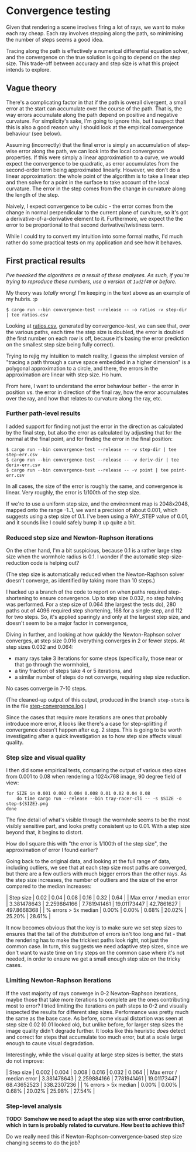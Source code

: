 # Convergence testing

Given that rendering a scene involves firing a lot of rays, we want to
make each ray cheap. Each ray involves stepping along the path, so
minimising the number of steps seems a good idea.

Tracing along the path is effectively a numerical differential
equation solver, and the convergence on the true solution is going to
depend on the step size. This trade-off between accuracy and step size
is what this project intends to explore.

## Vague theory

There's a complicating factor in that if the path is overall
divergent, a small error at the start can accumulate over the course
of the path. That is, the way errors accumulate along the path depend
on positive and negative curvature. For simplicity's sake, I'm going
to ignore this, but I suspect that this is also a good reason why I
should look at the empirical convergence behaviour (see below).

Assuming (incorrectly) that the final error is simply an accumulation
of step-wise error along the path, we can look into the local
convergence properties. If this were simply a linear approximation to
a curve, we would expect the convergence to be quadratic, as error
accumulates from the second-order term being approximated
linearly. However, we don't do a linear approximation: the whole point
of the algorithm is to take a linear step and then solve for a point
in the surface to take account of the local curvature. The error in
the step comes from the change in curvature along the length of the
step.

Naively, I expect convergence to be cubic - the error comes from the
change in normal perpendicular to the current plane of curviture, so
it's got a derivative-of-a-derivative element to it. Furthermore, we
expect the the error to be proportional to that second
derivative/twistiness term.

While I could try to convert my intuition into some formal maths, I'd
much rather do some practical tests on my application and see how it
behaves.

## First practical results

*I've tweaked the algorithms as a result of these analyses. As such,
if you're trying to reproduce these numbers, use a version at
`1ad2f40` or before.*

My theory was *totally* wrong! I'm keeping in the text above as an
example of my hubris. :p

```
$ cargo run --bin convergence-test --release -- -o ratios -v step-dir | tee ratios.csv
```

Looking at [ratios.csv](./ratios.csv), generated by convergence-test,
we can see that, over the various paths, each time the step size is
doubled, the error is doubled (the first number on each row is off,
because it's basing the error prediction on the smallest step size
being fully correct).

Trying to rejig my intuition to match reality, I guess the simplest
version of "tracing a path through a curve space embedded in a higher
dimension" is a polygonal approximation to a circle, and there, the
errors in the approximation are linear with step size. Ho hum.

From here, I want to understand the error behaviour better - the error
in position vs. the error in direction of the final ray, how the error
accumulates over the ray, and how that relates to curvature along the
ray, etc. 

### Further path-level results

I added support for finding not just the error in the direction as
calculated by the final step, but also the error as calculated by
adjusting that for the normal at the final point, and for finding the
error in the final position:

```
$ cargo run --bin convergence-test --release -- -v step-dir | tee step-err.csv
$ cargo run --bin convergence-test --release -- -v deriv-dir | tee deriv-err.csv
$ cargo run --bin convergence-test --release -- -v point | tee point-err.csv
```

In all cases, the size of the error is roughly the same, and
convergence is linear. Very roughly, the error is 1/100th of the step
size.

If we're to use a uniform step size, and the environment map is
2048x2048, mapped onto the range -1..1, we want a precision of about
0.001, which suggests using a step size of 0.1. I've been using a
RAY_STEP value of 0.01, and it sounds like I could safely bump it up
quite a bit.

### Reduced step size and Newton-Raphson iterations

On the other hand, I'm a bit suspicious, because 0.1 is a rather large
step size when the wormhole radius is 0.1. I wonder if the automatic
step-size-reduction code is helping out?

(The step size is automatically reduced when the Newton-Raphson solver
doesn't converge, as identified by taking more than 10 steps.)

I hacked up a branch of the code to report on when paths required
step-shortening to ensure convergence. Up to step size 0.032, no step
halving was performed. For a step size of 0.064 (the largest the tests
do), 280 paths out of 4096 required step shortening, 168 for a single
step, and 112 for two steps. So, it's applied sparingly and only at
the largest step size, and doesn't seem to be a major factor in
convergence,

Diving in further, and looking at how quickly the Newton-Raphson
solver converges, at step size 0.016 everything converges in 2 or
fewer steps. At step sizes 0.032 and 0.064:

 * many rays take 3 iterations for some steps (specifically, those
   near or that go through the wormhole),
 * a tiny fraction of steps take 4 or 5 iterations, and
 * a similar number of steps do not converge, requiring step size
   reduction.

No cases converge in 7-10 steps.

(The cleaned-up output of this output, produced in the branch
`step-stats` is in the file
[step-convergence.log](./step-convergence.log).)

Since the cases that require more iterations are ones that probably
introduce more error, it looks like there's a case for step-splitting
if convergence doesn't happen after e.g. 2 steps. This is going to be
worth investigating after a quick investigation as to how step size
affects visual quality.

### Step size and visual quality

I then did some empirical tests, comparing the output of various step
sizes from 0.001 to 0.08 when rendering a 1024x768 image, 90 degree
field of view:

```
for SIZE in 0.001 0.002 0.004 0.008 0.01 0.02 0.04 0.08
    do time cargo run --release --bin tray-racer-cli -- -s $SIZE -o step-${SIZE}.png
done
```

The fine detail of what's visible through the wormhole seems to be the
most visibly sensitive part, and looks pretty consistent up to
0.01. With a step size beyond that, it begins to distort.

How do I square this with "the error is 1/100th of the step size", the
approximation of error I found earlier?

Going back to the original data, and looking at the full range of
data, including outliers, we see that at each step size most paths are
converged, but there are a few outliers with much bigger errors than
the other rays. As the step size increases, the number of outliers and
the size of the error compared to the median increases:

| Step size                | 0.02        | 0.04        | 0.08        | 0.16        | 0.32       | 0.64        |
| Max error / median error | 3.381478643 | 2.259884166 | 7.781941461 | 19.01173447 | 42.7861627 | 497.8668368 |
| % errors > 5x median     | 0.00%       | 0.00%       | 0.68%       | 20.02%      | 25.20%     | 28.61%      |

It now becomes obvious that the key is to make sure we set step sizes
to ensures that the tail of the *distribution* of errors isn't too
long and fat - that the rendering has to make the trickiest paths look
right, not just the common case. In turn, this suggests we need
adaptive step sizes, since we don't want to waste time on tiny steps
on the common case where it's not needed, in order to ensure we get a
small enough step size on the tricky cases.

### Limiting Newton-Raphson iterations

If the vast majority of rays converge in 0-2 Newton-Raphson
iterations, maybe those that take more iterations to complete are the
ones contributing most to error? I tried limiting the iterations on
path steps to 0-2 and visually inspected the results for different
step sizes. Performance was pretty much the same as the base case. As
before, some visual distortion was seen at step size 0.02 (0.01 looked
ok), but unlike before, for larger step sizes the image quality didn't
degrade further. It looks like this heuristic *does* detect and
correct for steps that accumulate too much error, but at a scale large
enough to cause visual degradation.

Interestingly, while the visual quality at large step sizes is better,
the stats do not improve:

| Step size                | 0.002       | 0.004       | 0.008       | 0.016       | 0.032       | 0.064       |
| Max error / median error | 3.381478643 | 2.259884166 | 7.781941461 | 19.01173447 | 68.43652523 | 338.2307236 |
| % errors > 5x median     | 0.00%       | 0.00%       | 0.68%       | 20.02%      | 25.98%      | 27.54%      |

### Step-level analysis

**TODO: Somehow we need to adapt the step size with error
contribution, which in turn is probably related to curvature. How best
to achieve this?**

Do we really need this if Newton-Raphson-convergence-based step size
changing seems to do the job?
